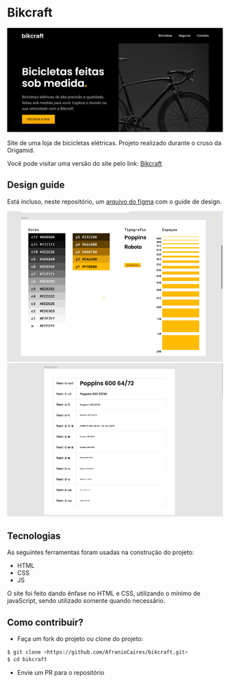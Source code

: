 # Bikcraft

![Fotografia final do projeto](./.github/preview.png)

Site de uma loja de bicicletas elétricas. Projeto realizado durante o cruso da Origamid.

Você pode visitar uma versão do site pelo link:
[Bikcraft](https://afraniocaires.github.io/bikcraft)

## Design guide

Está incluso, neste repositório, um [arquivo do figma](./Figma/bikcraft-figma.fig) com o guide de design.

![Fotografia do design](./.github/design.png)
![Fotografia da tipografia do design design](./.github/designType.png)

## Tecnologias

As seguintes ferramentas foram usadas na construção do projeto:

- HTML
- CSS
- JS

O site foi feito dando ênfase no HTML e CSS, utilizando o mínimo de javaScript, sendo utilizado somente quando necessário.

## Como contribuir?

- Faça um fork do projeto ou clone do projeto:

```bash
$ git clone <https://github.com/AfranioCaires/bikcraft.git>
$ cd bikcraft
```

- Envie um PR para o repositório
